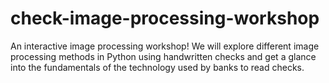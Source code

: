 # check-image-processing-workshop
An interactive image processing workshop! We will explore different image processing methods in Python using handwritten checks and get a glance into the fundamentals of the technology used by banks to read checks.
